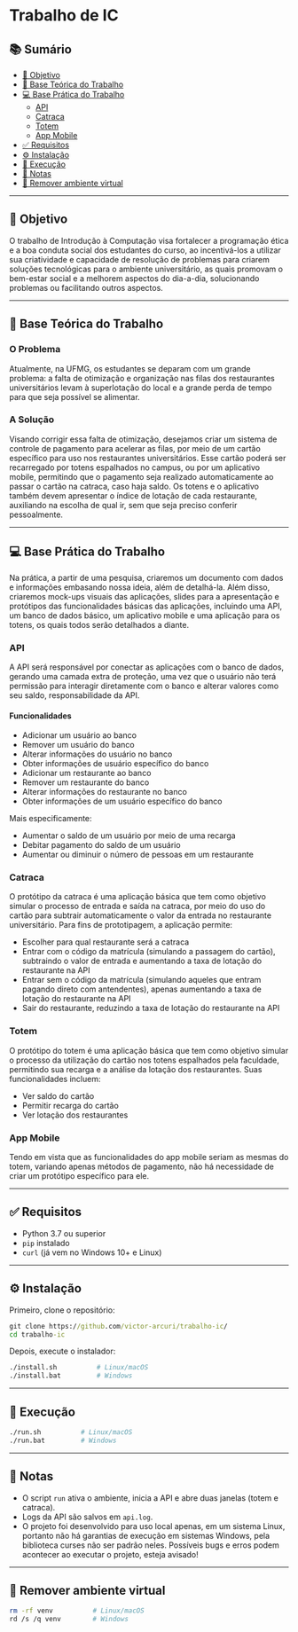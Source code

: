 # Trabalho de IC

## 📚 Sumário

- [🎯 Objetivo](#-objetivo)
- [📝 Base Teórica do Trabalho](#-base-teórica-do-trabalho)
- [💻 Base Prática do Trabalho](#-base-prática-do-trabalho)
  - [API](#api)
  - [Catraca](#catraca)
  - [Totem](#totem)
  - [App Mobile](#app-mobile)
- [✅ Requisitos](#-requisitos)
- [⚙️ Instalação](#-instalação)
- [🚀 Execução](#-execução)
- [📝 Notas](#-notas)
- [🧹 Remover ambiente virtual](#-remover-ambiente-virtual)

---

## 🎯 Objetivo
O trabalho de Introdução à Computação visa fortalecer a programação ética e a boa conduta social dos estudantes do curso, ao incentivá-los a utilizar sua criatividade e capacidade de resolução de problemas para criarem soluções tecnológicas para o ambiente universitário, as quais promovam o bem-estar social e a melhorem aspectos do dia-a-dia, solucionando problemas ou facilitando outros aspectos. 

---

## 📝 Base Teórica do Trabalho 
### O Problema
Atualmente, na UFMG, os estudantes se deparam com um grande problema: a falta de otimização e organização nas filas dos restaurantes universitários levam à superlotação do local e a grande perda de tempo para que seja possível se alimentar.

### A Solução
Visando corrigir essa falta de otimização, desejamos criar um sistema de controle de pagamento para acelerar as filas, por meio de um cartão específico para uso nos restaurantes universitários. Esse cartão poderá ser recarregado por totens espalhados no campus, ou por um aplicativo mobile, permitindo que o pagamento seja realizado automaticamente ao passar o cartão na catraca, caso haja saldo. Os totens e o aplicativo também devem apresentar o índice de lotação de cada restaurante, auxiliando na escolha de qual ir, sem que seja preciso conferir pessoalmente.

---

## 💻 Base Prática do Trabalho
Na prática, a partir de uma pesquisa, criaremos um documento com dados e informações embasando nossa ideia, além de detalhá-la. Além disso, criaremos mock-ups visuais das aplicações, slides para a apresentação e protótipos das funcionalidades básicas das aplicações, incluindo uma API, um banco de dados básico, um aplicativo mobile e uma aplicação para os totens, os quais todos serão detalhados a diante.

### API
A API será responsável por conectar as aplicações com o banco de dados, gerando uma camada extra de proteção, uma vez que o usuário não terá permissão para interagir diretamente com o banco e alterar valores como seu saldo, responsabilidade da API. 

#### Funcionalidades
- Adicionar um usuário ao banco
- Remover um usuário do banco
- Alterar informações do usuário no banco
- Obter informações de usuário específico do banco
- Adicionar um restaurante ao banco
- Remover um restaurante do banco
- Alterar informações do restaurante no banco
- Obter informações de um usuário específico do banco

Mais especificamente:

- Aumentar o saldo de um usuário por meio de uma recarga
- Debitar pagamento do saldo de um usuário
- Aumentar ou diminuir o número de pessoas em um restaurante

### Catraca
O protótipo da catraca é uma aplicação básica que tem como objetivo simular o processo de entrada e saída na catraca, por meio do uso do cartão para subtrair automaticamente o valor da entrada no restaurante universitário. Para fins de prototipagem, a aplicação permite:

- Escolher para qual restaurante será a catraca
- Entrar com o código da matrícula (simulando a passagem do cartão), subtraindo o valor de entrada e aumentando a taxa de lotação do restaurante na API
- Entrar sem o código da matrícula (simulando aqueles que entram pagando direto com antendentes), apenas aumentando a taxa de lotação do restaurante na API
- Sair do restaurante, reduzindo a taxa de lotação do restaurante na API

### Totem
O protótipo do totem é uma aplicação básica que tem como objetivo simular o processo da utilização do cartão nos totens espalhados pela faculdade, permitindo sua recarga e a análise da lotação dos restaurantes. Suas funcionalidades incluem:

- Ver saldo do cartão
- Permitir recarga do cartão
- Ver lotação dos restaurantes

### App Mobile
Tendo em vista que as funcionalidades do app mobile seriam as mesmas do totem, variando apenas métodos de pagamento, não há necessidade de criar um protótipo específico para ele.

---

## ✅ Requisitos

- Python 3.7 ou superior
- `pip` instalado
- `curl` (já vem no Windows 10+ e Linux)

---

## ⚙️ Instalação

Primeiro, clone o repositório:
```cmd
git clone https://github.com/victor-arcuri/trabalho-ic/
cd trabalho-ic
```

Depois, execute o instalador:
```bash
./install.sh          # Linux/macOS
./install.bat         # Windows
```

---

## 🚀 Execução

```bash
./run.sh          # Linux/macOS
./run.bat         # Windows
```
---

## 📝 Notas

- O script `run` ativa o ambiente, inicia a API e abre duas janelas (totem e catraca).
- Logs da API são salvos em `api.log`.
- O projeto foi desenvolvido para uso local apenas, em um sistema Linux, portanto não há garantias de execução em sistemas Windows, pela biblioteca curses não ser padrão neles. Possíveis bugs e erros podem acontecer ao executar o projeto, esteja avisado!

---

## 🧹 Remover ambiente virtual

```bash
rm -rf venv          # Linux/macOS
rd /s /q venv        # Windows
```
